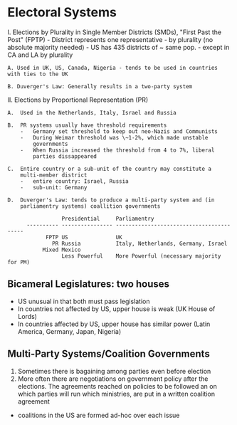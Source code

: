 Electoral Systems
=================

I.  Elections by Plurality in Single Member Districts (SMDs), "First
    Past the Post" (FPTP)
    -   District represents one representative
    -   by plurality (no absolute majority needed)
    -   US has 435 districts of \~ same pop.
        -   except in CA and LA by plurality

    A. Used in UK, US, Canada, Nigeria - tends to be used in countries
    with ties to the UK

    B. Duverger's Law: Generally results in a two-party system

II. Elections by Proportional Representation (PR)

    A.  Used in the Netherlands, Italy, Israel and Russia

    B.  PR systems usually have threshold requirements
        -   Germany set threshold to keep out neo-Nazis and Communists
        -   During Weimar threshold was \~1-2%, which made unstable
            governments
        -   When Russia increased the threshold from 4 to 7%, liberal
            parties dissappeared

    C.  Entire country or a sub-unit of the country may constitute a
        multi-member district
        -   entire country: Israel, Russia
        -   sub-unit: Germany

    D.  Duverger's Law: tends to produce a multi-party system and (in
        parliamentry systems) coallition governments

                     Presidential     Parliamentry
          ---------- ---------------- -----------------------------------------
                FPTP US               UK
                  PR Russia           Italy, Netherlands, Germany, Israel
               Mixed Mexico           
                     Less Powerful    More Powerful (necessary majority for PM)

Bicameral Legislatures: two houses
----------------------------------

-   US unusual in that both must pass legislation
-   In countries not affected by US, upper house is weak (UK House of
    Lords)
-   In countries affected by US, upper house has similar power (Latin
    America, Germany, Japan, Nigeria)

Multi-Party Systems/Coalition Governments
-----------------------------------------

1.  Sometimes there is bagaining among parties even before election
2.  More often there are negotiations on government policy after the
    elections. The agreements reached on policies to be followed an on
    which parties will run which ministries, are put in a written
    coalition agreement

-   coalitions in the US are formed ad-hoc over each issue

